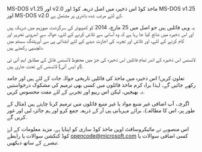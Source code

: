 MS-DOS v1.25 اور v2.0 ماخذ کوڈ
اس ذخیرہ میں اصل ذریعہ کوڈ اور MS-DOS v1.25 اور MS-DOS v2.0 کے لئے مرتب شدہ بائنری پر مشتمل ہے.

یہ وہی فائلیں ہیں جو اصل میں 25 مارچ، 2014 کو کمپیوٹر کی سرگزشت میوزیم میں شریک ہیں اور اس ذخیرہ میں شائع کیا جا رہا ہے کہ وہ آسانی سے تلاش کرنے کے لئے، حوالہ سے اندرونی تحریر اور کام کرنے کے لئے، اور تلاش اور تجربہ کی اجازت دینے کے لئے ابتدائی پی سی آپریٹنگ سسٹم میں دلچسپی رکھتے ہیں.

لائسنس
اس ذخیرہ کے اندر تمام فائلیں اس ذخیرہ کی جڑ میں محفوظ لائسنس فائل کے مطابق ایم آئی ٹی (او ایس آئی) لائسنس کے تحت جاری ہیں.

تعاون کریں!
اس ذخیرہ میں ماخذ کی فائلیں تاریخی حوالہ جات کے لئے ہیں اور جامد رکھے جائیں گے، لہذا براہ کرم ماخذ فائلوں میں کسی بھی ترمیم کی مشکوک درخواستیں نہ بھیجیں، لیکن اس ریپو اور تجربے کے لئے مفت محسوس کریں.

اگرچہ، آپ اضافی غیر منبع مواد یا غیر منبع فائلوں میں ترمیم کرنا چاہتے ہیں (مثال کے طور پر، اس کا مطالعہ)، برائے مہربانی پی آر کے ذریعہ جمع کرو اور ہم جائزہ لیں اور غور کریں گے.

اس منصوبے نے مائیکروسافٹ اوپن ماخذ کوڈ سازی کو اپنایا ہے. مزید معلومات کے لۓ کوڈ کنکشن سوالات یا رابطے opencode@microsoft.com کسی اضافی سوالات یا تبصرے کے ساتھ دیکھیں.
